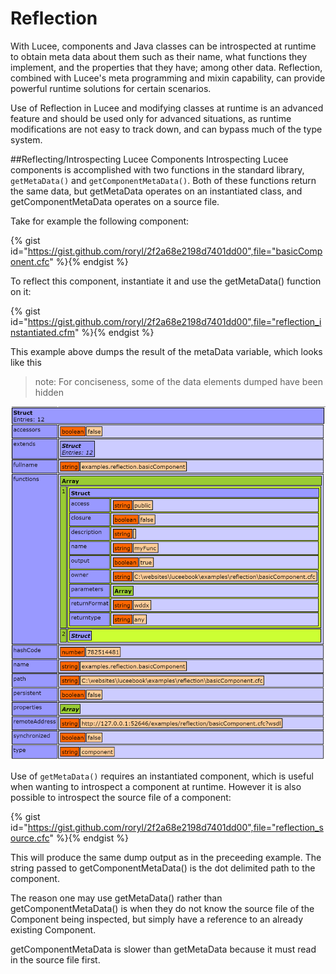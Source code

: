 # Reflection

With Lucee, components and Java classes can be introspected at runtime to obtain meta data about them such as their name, what functions they implement, and the properties that they have; among other data. Reflection, combined with Lucee's meta programming and mixin capability, can provide powerful runtime solutions for certain scenarios.

Use of Reflection in Lucee and modifying classes at runtime is an advanced feature and should be used only for advanced situations, as runtime modifications are not easy to track down, and can bypass much of the type system. 

##Reflecting/Introspecting Lucee Components
Introspecting Lucee components is accomplished with two functions in the standard library, `getMetaData()` and `getComponentMetaData()`. Both of these functions return the same data, but getMetaData operates on an instantiated class, and getComponentMetaData operates on a source file. 

Take for example the following component:

{% gist id="https://gist.github.com/roryl/2f2a68e2198d7401dd00",file="basicComponent.cfc" %}{% endgist %}

To reflect this component, instantiate it and use the getMetaData() function on it:

{% gist id="https://gist.github.com/roryl/2f2a68e2198d7401dd00",file="reflection_instantiated.cfm" %}{% endgist %}

This example above dumps the result of the metaData variable, which looks like this

>note: For conciseness, some of the data elements dumped have been hidden

![](reflection_dump.png)

Use of `getMetaData()` requires an instantiated component, which is useful when wanting to introspect a component at runtime. However it is also possible to introspect the source file of a component:

{% gist id="https://gist.github.com/roryl/2f2a68e2198d7401dd00",file="reflection_source.cfc" %}{% endgist %}

This will produce the same dump output as in the preceeding example. The string passed to getComponentMetaData() is the dot delimited path to the component. 

The reason one may use getMetaData() rather than getComponentMetaData() is when they do not know the source file of the Component being inspected, but simply have a reference to an already existing Component.

getComponentMetaData is slower than getMetaData because it must read in the source file first.